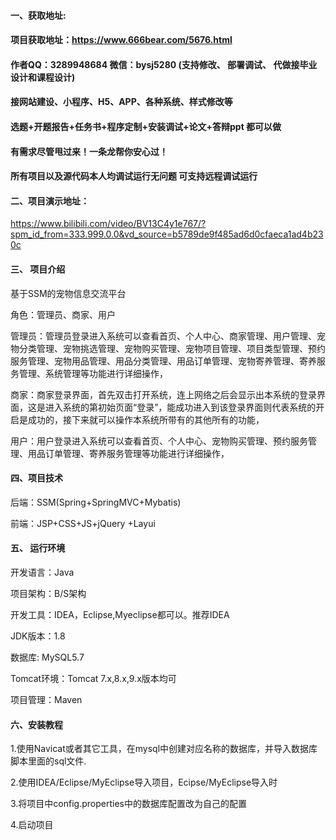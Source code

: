 

#### 一、获取地址:
#### 项目获取地址：https://www.666bear.com/5676.html
#### 作者QQ：3289948684 微信：bysj5280 (支持修改、 部署调试、 代做接毕业设计和课程设计)
#### 接网站建设、小程序、H5、APP、各种系统、样式修改等
#### 选题+开题报告+任务书+程序定制+安装调试+论文+答辩ppt 都可以做
#### 有需求尽管甩过来！一条龙帮你安心过！
#### 所有项目以及源代码本人均调试运行无问题 可支持远程调试运行


#### 二、项目演示地址：

https://www.bilibili.com/video/BV13C4y1e767/?spm_id_from=333.999.0.0&vd_source=b5789de9f485ad6d0cfaeca1ad4b230c

#### 三、 项目介绍
基于SSM的宠物信息交流平台

角色：管理员、商家、用户

管理员：管理员登录进入系统可以查看首页、个人中心、商家管理、用户管理、宠物分类管理、宠物挑选管理、宠物购买管理、宠物项目管理、项目类型管理、预约服务管理、宠物用品管理、用品分类管理、用品订单管理、宠物寄养管理、寄养服务管理、系统管理等功能进行详细操作，

商家：商家登录界面，首先双击打开系统，连上网络之后会显示出本系统的登录界面，这是进入系统的第初始页面“登录”，能成功进入到该登录界面则代表系统的开启是成功的，接下来就可以操作本系统所带有的其他所有的功能，

用户：用户登录进入系统可以查看首页、个人中心、宠物购买管理、预约服务管理、用品订单管理、寄养服务管理等功能进行详细操作，

#### 四、项目技术

后端：SSM(Spring+SpringMVC+Mybatis)

前端：JSP+CSS+JS+jQuery +Layui

#### 五、 运行环境
开发语言：Java

项目架构：B/S架构

开发工具：IDEA，Eclipse,Myeclipse都可以。推荐IDEA

JDK版本：1.8

数据库: MySQL5.7

Tomcat环境：Tomcat 7.x,8.x,9.x版本均可

项目管理：Maven



#### 六、安装教程

1.使用Navicat或者其它工具，在mysql中创建对应名称的数据库，并导入数据库脚本里面的sql文件.

2.使用IDEA/Eclipse/MyEclipse导入项目，Ecipse/MyEclipse导入时

3.将项目中config.properties中的数据库配置改为自己的配置

4.启动项目






